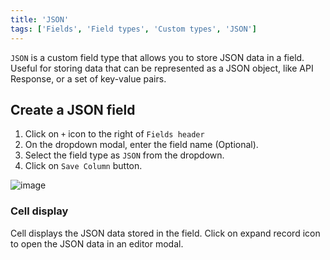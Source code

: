 ```yaml
---
title: 'JSON'
tags: ['Fields', 'Field types', 'Custom types', 'JSON']
---
```



`JSON` is a custom field type that allows you to store JSON data in a field. Useful for storing data that can be represented as a JSON object, like API Response, or a set of key-value pairs.

## Create a JSON field
1. Click on `+` icon to the right of `Fields header`
2. On the dropdown modal, enter the field name (Optional).
3. Select the field type as `JSON` from the dropdown.
4. Click on `Save Column` button.

![image](/img/v2/fields/types/JSON.png)

### Cell display
Cell displays the JSON data stored in the field. Click on expand record icon to open the JSON data in an editor modal.

